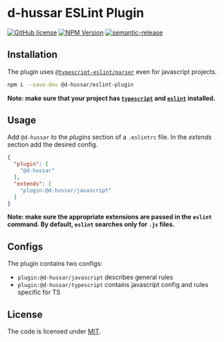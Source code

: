 # d-hussar ESLint Plugin

[![GitHub license](https://img.shields.io/github/license/d-hussar/eslint-plugin?style=flat-square)](https://github.com/d-hussar/eslint-plugin/blob/master/LICENSE)
[![NPM Version](https://img.shields.io/npm/v/@d-hussar/eslint-plugin?style=flat-square)](https://www.npmjs.com/package/@d-hussar/eslint-plugin)
[![semantic-release](https://img.shields.io/badge/%20%20%F0%9F%93%A6%F0%9F%9A%80-semantic--release-e10079.svg)](https://github.com/semantic-release/semantic-release)

## Installation

The plugin uses [`@typescript-eslint/parser`](https://github.com/typescript-eslint/typescript-eslint/blob/master/packages/parser) even for javascript projects.

```sh
npm i --save-dev @d-hussar/eslint-plugin
```


**Note: make sure that your project has [`typescript`](https://www.npmjs.com/package/typescript) and [`eslint`](https://www.npmjs.com/package/eslint) installed.**

## Usage

Add `@d-hussar` to the _plugins_ section of a `.eslintrc` file. In the _extends_ section add the desired config.

```json
{
  "plugin": [
    "@d-hussar"
  ],
  "extends": [
    "plugin:@d-hussar/javascript"
  ]
}
```

**Note: make sure the appropriate extensions are passed in the `eslint` command. By default, `eslint` searches only for `.js` files.**

## Configs

The plugin contains two configs:

* `plugin:@d-hussar/javascript` describes general rules
* `plugin:@d-hussar/typescript` contains javascript config and rules specific for TS


## License

The code is licensed under [MIT](https://github.com/d-hussar/eslint-plugin/blob/master/LICENSE).
